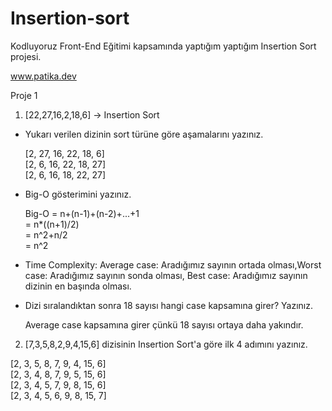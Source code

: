 # Insertion-sort

Kodluyoruz Front-End Eğitimi kapsamında yaptığım yaptığım Insertion Sort projesi.

www.patika.dev

Proje 1

1. [22,27,16,2,18,6] -> Insertion Sort

- Yukarı verilen dizinin sort türüne göre aşamalarını yazınız.

  [2, 27, 16, 22, 18, 6] <br>
  [2, 6, 16, 22, 18, 27] <br>
  [2, 6, 16, 18, 22, 27] <br>

- Big-O gösterimini yazınız.

  Big-O = n+(n-1)+(n-2)+...+1 <br>
  = n\*((n+1)/2) <br>
  = n^2+n/2 <br>
  = n^2 <br>

- Time Complexity: Average case: Aradığımız sayının ortada olması,Worst case: Aradığımız sayının sonda olması, Best case: Aradığımız sayının dizinin en başında olması.

- Dizi sıralandıktan sonra 18 sayısı hangi case kapsamına girer? Yazınız.

  Average case kapsamına girer çünkü 18 sayısı ortaya daha yakındır.

2. [7,3,5,8,2,9,4,15,6] dizisinin Insertion Sort'a göre ilk 4 adımını yazınız.

[2, 3, 5, 8, 7, 9, 4, 15, 6] <br>
[2, 3, 4, 8, 7, 9, 5, 15, 6] <br>
[2, 3, 4, 5, 7, 9, 8, 15, 6] <br>
[2, 3, 4, 5, 6, 9, 8, 15, 7] <br>
